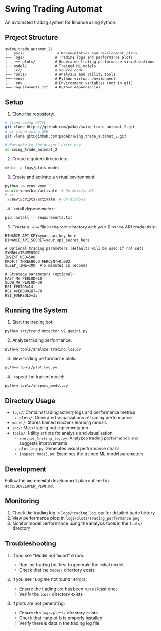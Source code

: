 # Swing Trading Automat

An automated trading system for Binance using Python.

## Project Structure

```
swing_trade_automat_2/
├── docs/               # Documentation and development plans
├── logs/              # Trading logs and performance plots
│   └── plots/         # Generated trading performance visualizations
├── model/             # Trained ML models
├── src/               # Source code
├── tools/             # Analysis and utility tools
├── venv/              # Python virtual environment
├── .env               # Environment variables (not in git)
└── requirements.txt   # Python dependencies
```

## Setup

1. Clone the repository:
```bash
# Clone using HTTPS
git clone https://github.com/padak/swing_trade_automat_2.git
# or clone using SSH
git clone git@github.com:padak/swing_trade_automat_2.git

# Navigate to the project directory
cd swing_trade_automat_2
```

2. Create required directories:
```bash
mkdir -p logs/plots model
```

3. Create and activate a virtual environment:
```bash
python -m venv venv
source venv/bin/activate  # On Unix/macOS
# or
.\venv\Scripts\activate  # On Windows
```

4. Install dependencies:
```bash
pip install -r requirements.txt
```

5. Create a `.env` file in the root directory with your Binance API credentials:
```env
BINANCE_API_KEY=your_api_key_here
BINANCE_API_SECRET=your_api_secret_here

# Optional trading parameters (defaults will be used if not set)
SYMBOL=TRUMPUSDC
INVEST_USD=500
PROFIT_THRESHOLD_PERCENT=0.002
SLEEP_TIME=300  # 5 minutes in seconds

# Strategy parameters (optional)
FAST_MA_PERIOD=10
SLOW_MA_PERIOD=30
RSI_PERIOD=14
RSI_OVERBOUGHT=70
RSI_OVERSOLD=35
```

## Running the System

1. Start the trading bot:
```bash
python src/trend_detector_v2_gemini.py
```

2. Analyze trading performance:
```bash
python tools/analyze_trading_log.py
```

3. View trading performance plots:
```bash
python tools/plot_log.py
```

4. Inspect the trained model:
```bash
python tools/inspect_model.py
```

## Directory Usage

- `logs/`: Contains trading activity logs and performance metrics
  - `plots/`: Generated visualizations of trading performance
- `model/`: Stores trained machine learning models
- `src/`: Main trading bot implementation
- `tools/`: Utility scripts for analysis and visualization
  - `analyze_trading_log.py`: Analyzes trading performance and suggests improvements
  - `plot_log.py`: Generates visual performance charts
  - `inspect_model.py`: Examines the trained ML model parameters

## Development

Follow the incremental development plan outlined in `docs/DEVELOPER_PLAN.md`.

## Monitoring

1. Check the trading log in `logs/trading_log.csv` for detailed trade history
2. View performance plots in `logs/plots/trading_performance.png`
3. Monitor model performance using the analysis tools in the `tools/` directory

## Troubleshooting

1. If you see "Model not found" errors:
   - Run the trading bot first to generate the initial model
   - Check that the `model/` directory exists

2. If you see "Log file not found" errors:
   - Ensure the trading bot has been run at least once
   - Verify the `logs/` directory exists

3. If plots are not generating:
   - Ensure the `logs/plots/` directory exists
   - Check that matplotlib is properly installed
   - Verify there is data in the trading log file 